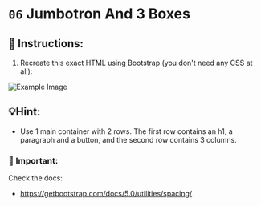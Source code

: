 # `06` Jumbotron And 3 Boxes

## 📝 Instructions:

1. Recreate this exact HTML using Bootstrap (you don't need any CSS at all):

![Example Image](../../.learn/assets/1509928737623_bb6c18c0353c4f29b8bf62f7bcfabdf2.png?raw=true)

## 💡Hint:

+ Use 1 main container with 2 rows. The first row contains an h1, a paragraph and a button, and the second row contains 3 columns.

### :mag_right: Important:

Check the docs:
- https://getbootstrap.com/docs/5.0/utilities/spacing/
